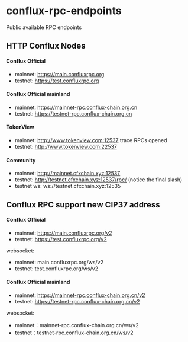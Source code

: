 # conflux-rpc-endpoints
Public available RPC endpoints


## HTTP Conflux Nodes

#### Conflux Official
* mainnet: https://main.confluxrpc.org
* testnet: https://test.confluxrpc.org


#### Conflux Official mainland
* mainnet: https://mainnet-rpc.conflux-chain.org.cn
* testnet: https://testnet-rpc.conflux-chain.org.cn



#### TokenView
* mainnet: http://www.tokenview.com:12537 trace RPCs opened
* testnet: http://www.tokenview.com:22537


#### Community 
* mainnet: http://mainnet.cfxchain.xyz:12537
* testnet: http://testnet.cfxchain.xyz:12537/rpc/  (notice the final slash)
* testnet ws: ws://testnet.cfxchain.xyz:12535


## Conflux RPC support new CIP37 address

#### Conflux Official
* mainnet: https://main.confluxrpc.org/v2
* testnet: https://test.confluxrpc.org/v2

websocket:
* mainnet: main.confluxrpc.org/ws/v2
* testnet: test.confluxrpc.org/ws/v2




#### Conflux Official mainland
* mainnet: https://mainnet-rpc.conflux-chain.org.cn/v2
* testnet: https://testnet-rpc.conflux-chain.org.cn/v2

websocket:
* mainnet：mainnet-rpc.conflux-chain.org.cn/ws/v2
* testnet：testnet-rpc.conflux-chain.org.cn/ws/v2